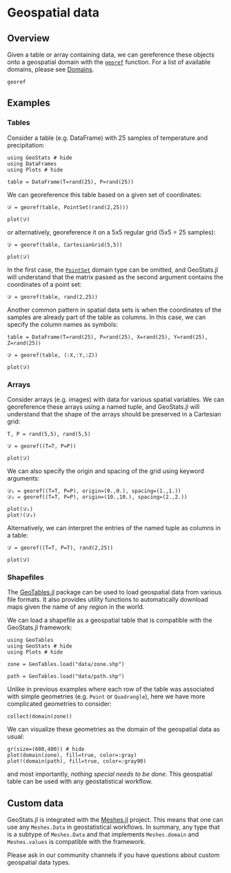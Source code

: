 # Geospatial data

## Overview

Given a table or array containing data, we can gereference these objects
onto a geospatial domain with the [`georef`](@ref) function. For a list of
available domains, please see [Domains](domains.md).

```@docs
georef
```

## Examples

### Tables

Consider a table (e.g. DataFrame) with 25 samples of temperature and
precipitation:

```@example georef
using GeoStats # hide
using DataFrames
using Plots # hide

table = DataFrame(T=rand(25), P=rand(25))
```

We can georeference this table based on a given set of coordinates:

```@example georef
𝒟 = georef(table, PointSet(rand(2,25)))

plot(𝒟)
```

or alternatively, georeference it on a 5x5 regular grid (5x5 = 25 samples):

```@example georef
𝒟 = georef(table, CartesianGrid(5,5))

plot(𝒟)
```

In the first case, the [`PointSet`](@ref) domain type can be omitted, and
GeoStats.jl will understand that the matrix passed as the second argument
contains the coordinates of a point set:


```@example georef
𝒟 = georef(table, rand(2,25))
```

Another common pattern in spatial data sets is when the coordinates of the samples
are already part of the table as columns. In this case, we can specify the column
names as symbols:

```@example georef
table = DataFrame(T=rand(25), P=rand(25), X=rand(25), Y=rand(25), Z=rand(25))

𝒟 = georef(table, (:X,:Y,:Z))

plot(𝒟)
```

### Arrays

Consider arrays (e.g. images) with data for various spatial variables. We can
georeference these arrays using a named tuple, and GeoStats.jl will understand
that the shape of the arrays should be preserved in a Cartesian grid:

```@example georef
T, P = rand(5,5), rand(5,5)

𝒟 = georef((T=T, P=P))

plot(𝒟)
```

We can also specify the origin and spacing of the grid using keyword arguments:

```@example georef
𝒟₁ = georef((T=T, P=P), origin=(0.,0.), spacing=(1.,1.))
𝒟₂ = georef((T=T, P=P), origin=(10.,10.), spacing=(2.,2.))

plot(𝒟₁)
plot!(𝒟₂)
```

Alternatively, we can interpret the entries of the named tuple as columns in a table:

```@example georef
𝒟 = georef((T=T, P=T), rand(2,25))

plot(𝒟)
```

### Shapefiles

The [GeoTables.jl](https://github.com/JuliaEarth/GeoTables.jl) package
can be used to load geospatial data from various file formats. It also
provides utility functions to automatically download maps given the
name of any region in the world.

We can load a shapefile as a geospatial table that is compatible with
the GeoStats.jl framework:

```@example shapefile
using GeoTables
using GeoStats # hide
using Plots # hide

zone = GeoTables.load("data/zone.shp")
```

```@example shapefile
path = GeoTables.load("data/path.shp")
```

Unlike in previous examples where each row of the table was associated
with simple geometries (e.g. `Point` or `Quadrangle`), here we have
more complicated geometries to consider:

```@example shapefile
collect(domain(zone))
```

We can visualize these geometries as the domain of the geospatial data
as usual:

```@example shapefile
gr(size=(600,400)) # hide
plot(domain(zone), fill=true, color=:gray)
plot!(domain(path), fill=true, color=:gray90)
```

and most importantly, *nothing special needs to be done*. This geospatial
table can be used with any geostatistical workflow.

## Custom data

GeoStats.jl is integrated with the
[Meshes.jl](https://github.com/JuliaGeometry/Meshes.jl)
project. This means that one can use any `Meshes.Data`
in geostatistical workflows. In summary, any type that
is a subtype of `Meshes.Data` and that implements
`Meshes.domain` and `Meshes.values` is compatible with
the framework.

Please ask in our community channels if you have questions
about custom geospatial data types.
